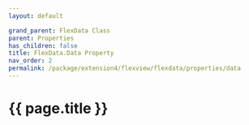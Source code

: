 ```yaml
---
layout: default

grand_parent: FlexData Class
parent: Properties
has_children: false
title: FlexData.Data Property
nav_order: 2
permalink: /package/extension4/flexview/flexdata/properties/data
---
```

# {{ page.title }}